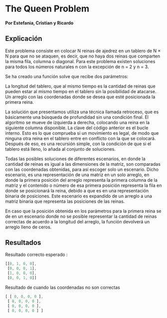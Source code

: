 # The Queen Problem
#### Por Estefania, Cristian y Ricardo
## Explicación

Este problema consiste en colocar N reinas de ajedrez en un tablero de N × N para que no se ataquen, es decir, que no haya dos reinas que comparten la misma fila, columna o diagonal. Para este problema existen soluciones para todos los números naturales n con la excepción de n = 2 y n = 3.

Se ha creado una función solve que recibe dos parámetros:

La longitud del tablero, que al mismo tiempo es la cantidad de reinas que pueden estar al mismo tiempo en el tablero sin la posibilidad de atacarse. 
Un arreglo con las coordenadas donde se desea que esté posicionada la primera reina.

La solución que presentamos utiliza una técnica llamada retroceso, que es básicamente una búsqueda de profundidad sin una condición final. El algoritmo se mueve de izquierda a derecha, colocando una reina en la siguiente columna disponible. La clave del código anterior es el bucle interno. Esto es lo que comprueba si un movimiento es legal, de modo que ninguna otra reina en el tablero entre en conflicto con la que se colocará. Después de eso, es una recursión simple, con la condición de que si el tablero está lleno, lo añada al conjunto de soluciones.

Todas las posibles soluciones de diferentes escenarios, en donde la cantidad de reinas es igual a las dimensiones de la matriz, son comparadas con las coordenadas obtenidas, para así escoger solo un escenario. Dicho escenario, es una representación de una matriz en un solo arreglo, en donde la primera posición del arreglo representa la primera columna de la matriz y el contenido o número de esa primera posición representa la fila en donde se posicionará la reina, debido a que es en una representación binaria de posiciones. Este escenario es expandido de un arreglo a una matriz binaria que representa las posiciones de las reinas.

En caso que la posición obtenida en los parámetros para la primera reina se de en un escenario donde no se posible representar la cantidad de reinas correctas de acuerdo a la longitud del arreglo, la función devolverá un arreglo lleno de ceros.

## Resultados

Resultado correcto esperado :
```js
[[0, 1, 0, 0],
 [0, 0, 0, 1],
 [1, 0, 0, 0],
 [0, 0, 1, 0]]
````





Resultado de cuando las coordenadas no son correctas
````js
[ [ 0, 0, 0, 0 ],
 [ 0, 0, 0, 0 ],
 [ 0, 0, 0, 0 ],
 [ 0, 0, 0, 0 ] ]
````
